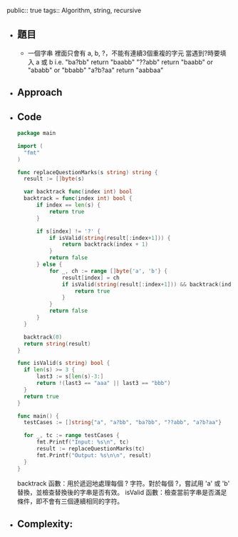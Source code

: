 public:: true
tags:: Algorithm, string, recursive

- ## 題目
	- 一個字串 裡面只會有 a, b, ?，不能有連續3個重複的字元
	  當遇到?時要填入 a 或 b
	  i.e. 
	  "ba?bb" return "baabb"
	  "??abb" return "baabb" or "ababb" or "bbabb"
	  "a?b?aa" return "aabbaa"
- ## Approach
- ## Code
  
  ```go
  package main
  
  import (
  	"fmt"
  )
  
  func replaceQuestionMarks(s string) string {
  	result := []byte(s)
  
  	var backtrack func(index int) bool
  	backtrack = func(index int) bool {
  		if index == len(s) {
  			return true
  		}
  
  		if s[index] != '?' {
  			if isValid(string(result[:index+1])) {
  				return backtrack(index + 1)
  			}
  			return false
  		} else {
  			for _, ch := range []byte{'a', 'b'} {
  				result[index] = ch
  				if isValid(string(result[:index+1])) && backtrack(index+1) {
  					return true
  				}
  			}
  			return false
  		}
  	}
  
  	backtrack(0)
  	return string(result)
  }
  
  func isValid(s string) bool {
  	if len(s) >= 3 {
  		last3 := s[len(s)-3:]
  		return !(last3 == "aaa" || last3 == "bbb")
  	}
  	return true
  }
  
  func main() {
  	testCases := []string{"a", "a?bb", "ba?bb", "??abb", "a?b?aa"}
  
  	for _, tc := range testCases {
  		fmt.Printf("Input: %s\n", tc)
  		result := replaceQuestionMarks(tc)
  		fmt.Printf("Output: %s\n\n", result)
  	}
  }
  
  ```
  backtrack 函數：用於遞迴地處理每個 ? 字符。對於每個 ?，嘗試用 'a' 或 'b' 替換，並檢查替換後的字串是否有效。
  isValid 函數：檢查當前字串是否滿足條件，即不會有三個連續相同的字符。
- ## Complexity:
